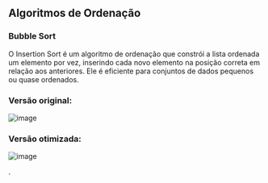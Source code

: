 ## Algoritmos de Ordenação

### Bubble Sort
O Insertion Sort é um algoritmo de ordenação que constrói a lista ordenada um elemento por vez, inserindo cada novo elemento na posição correta em relação aos anteriores. Ele é eficiente para conjuntos de dados pequenos ou quase ordenados.

### Versão original:

![image](https://github.com/user-attachments/assets/53712e65-caeb-4ec1-a932-8c86f746f986)

### Versão otimizada:

![image](https://github.com/user-attachments/assets/ff35b400-c47d-4223-b5cf-e7bae3afcc5d)

.
